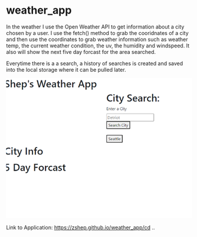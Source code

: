 # weather_app

In the weather I use the Open Weather API to get information about a city chosen by a user. I use the fetch() method to grab the cooridnates of a city and then use the coordinates  to grab weather information such as weather temp, the current weather condition, the uv, the humidity and windspeed. It also will show the next five day forcast for the area searched. 



Everytime there is a a search, a history of searches is created and saved into the local storage where it can be pulled later.


![Alt text](./assets/screenshot.png?raw=true "Screenshot")


Link to Application: https://zshep.github.io/weather_app/cd ..